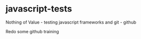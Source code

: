 javascript-tests
================
Nothing of Value - testing javascript frameworks and git - github

Redo some github training


